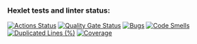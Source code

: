 ### Hexlet tests and linter status:
[![Actions Status](https://github.com/prvmjsky/java-project-99/actions/workflows/hexlet-check.yml/badge.svg)](https://github.com/prvmjsky/java-project-99/actions)
[![Quality Gate Status](https://sonarcloud.io/api/project_badges/measure?project=prvmjsky_java-project-99&metric=alert_status)](https://sonarcloud.io/summary/new_code?id=prvmjsky_java-project-99)
[![Bugs](https://sonarcloud.io/api/project_badges/measure?project=prvmjsky_java-project-99&metric=bugs)](https://sonarcloud.io/summary/new_code?id=prvmjsky_java-project-99)
[![Code Smells](https://sonarcloud.io/api/project_badges/measure?project=prvmjsky_java-project-99&metric=code_smells)](https://sonarcloud.io/summary/new_code?id=prvmjsky_java-project-99)
[![Duplicated Lines (%)](https://sonarcloud.io/api/project_badges/measure?project=prvmjsky_java-project-99&metric=duplicated_lines_density)](https://sonarcloud.io/summary/new_code?id=prvmjsky_java-project-99)
[![Coverage](https://sonarcloud.io/api/project_badges/measure?project=prvmjsky_java-project-99&metric=coverage)](https://sonarcloud.io/summary/new_code?id=prvmjsky_java-project-99)
